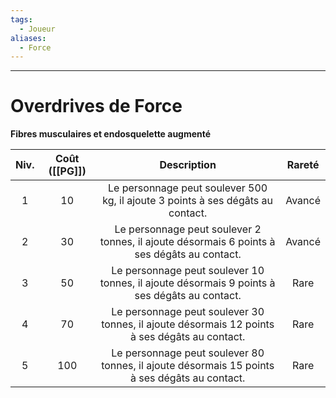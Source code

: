 ```yaml
---
tags:
  - Joueur
aliases:
  - Force
---
```

___
# Overdrives de Force
**Fibres musculaires et endosquelette augmenté**

| Niv. | Coût ([[PG]]) |                                          Description                                          | Rareté |
| :--: | :-----------: | :-------------------------------------------------------------------------------------------: | :----: |
|  1   |      10       |        Le personnage peut soulever 500 kg, il ajoute 3 points à ses dégâts au contact.        | Avancé |
|  2   |      30       |  Le personnage peut soulever 2 tonnes, il ajoute désormais 6 points à ses dégâts au contact.  | Avancé |
|  3   |      50       | Le personnage peut soulever 10 tonnes, il ajoute désormais 9 points à ses dégâts au contact.  |  Rare  |
|  4   |      70       | Le personnage peut soulever 30 tonnes, il ajoute désormais 12 points à ses dégâts au contact. |  Rare  |
|  5   |      100      | Le personnage peut soulever 80 tonnes, il ajoute désormais 15 points à ses dégâts au contact. |  Rare  |
